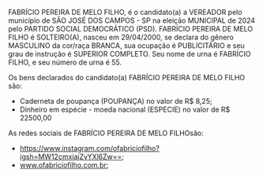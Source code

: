 FABRÍCIO PEREIRA DE MELO FILHO, é o candidato(a) a VEREADOR pelo município de SÃO JOSÉ DOS CAMPOS - SP na eleição MUNICIPAL de 2024 pelo PARTIDO SOCIAL DEMOCRÁTICO (PSD). FABRÍCIO PEREIRA DE MELO FILHO é SOLTEIRO(A), nasceu em 29/04/2000, se declara do gênero MASCULINO da cor/raça BRANCA, sua ocupação é PUBLICITÁRIO e seu grau de instrução é SUPERIOR COMPLETO. Seu nome de urna é FABRÍCIO FILHO, e seu número de urna é 55.

Os bens declarados do candidato(a) FABRÍCIO PEREIRA DE MELO FILHO são: 
- Caderneta de poupança (POUPANÇA) no valor de R$ 8,25;
- Dinheiro em espécie - moeda nacional (ESPECIE) no valor de R$ 22500,00

As redes sociais de FABRÍCIO PEREIRA DE MELO FILHOsão:
- https://www.instagram.com/ofabriciofilho?igsh=MW12cmxiajZyYXl6Zw==;
- www.ofabriciofilho.com.br;